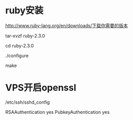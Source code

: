 # ruby安装

http://www.ruby-lang.org/en/downloads/下载你需要的版本

tar-xvzf ruby-2.3.0

cd ruby-2.3.0

./configure

make

# VPS开启openssl

/etc/ssh/sshd_config

RSAAuthentication yes
PubkeyAuthentication yes